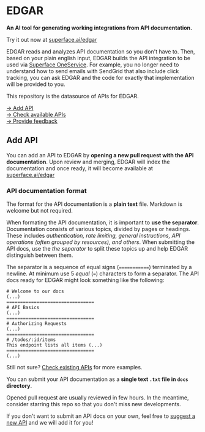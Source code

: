 # EDGAR

**An AI tool for generating working integrations from API documentation.** 

Try it out now at [superface.ai/edgar](https://superface.ai/edgar)

EDGAR reads and analyzes API documentation so you don't have to. Then, based on your plain english input, EDGAR builds the API integration to be used via [Superface OneService](https://github.com/superfaceai/one-service). For example, you no longer need to understand how to send emails with SendGrid that also include click tracking, you can ask EDGAR and the code for exactly that implementation will be provided to you.

This repository is the datasource of APIs for EDGAR.

[→ Add API](#add-api)<br />
[→ Check available APIs](./docs)<br />
[→ Provide feedback](https://github.com/superfaceai/edgar-community/issues/new?template=FEEDBACK.md)

## Add API

You can add an API to EDGAR by **opening a new pull request with the API documentation**. Upon review and merging, EDGAR will index the documentation and once ready, it will become available at [superface.ai/edgar](https://superface.ai/edgar)

### API documentation format

The format for the API documentation is a **plain text** file. Markdown is welcome but not required.

When formating the API documentation, it is important to **use the separator**. Documentation consists of various topics, divided by pages or headings. These includes _authentication, rate limiting, general instructions, API operations (often grouped by resources), and others_. When submitting the API docs, use the _the separator_ to split these topics up and help EDGAR distinguish between them.

The separator is a sequence of equal signs (`===========`) terminated by a newline. At minimum use 5 _equal_ (`=`) characters to form a separator. The API docs ready for EDGAR might look something like the following:

```
# Welcome to our docs
(...)
================================
# API Basics
(...)
================================
# Authorizing Requests
(...)
================================
# /todos/:id/items
This endpoint lists all items (...)
================================
(...)
```

Still not sure? [Check existing APIs](./docs) for more examples.

You can submit your API documentation as a **single text `.txt` file in `docs` directory**.

Opened pull request are usually reviewed in few hours. In the meantime, consider starring this repo so that you don't miss new developments.

If you don't want to submit an API docs on your own, feel free to [suggest a new API](https://github.com/superfaceai/edgar-community/issues/new?template=NEW_API.yml) and we will add it for you!





